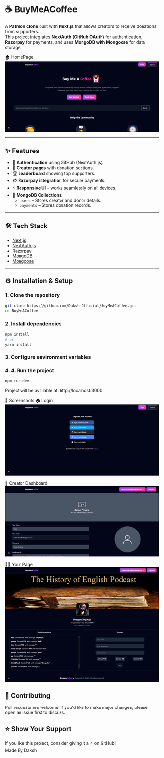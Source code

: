 # ☕ BuyMeACoffee

A **Patreon clone** built with **Next.js** that allows creators to receive donations from supporters.  
This project integrates **NextAuth (GitHub OAuth)** for authentication, **Razorpay** for payments, and uses **MongoDB with Mongoose** for data storage.  

🏠 HomePage
![Home Page](screenshots/home.png)

---

## ✨ Features
- 🔐 **Authentication** using GitHub (NextAuth.js).
- 👤 **Creator pages** with donation sections.
- 🏆 **Leaderboard** showing top supporters.
- 💳 **Razorpay integration** for secure payments.
- ⚡ **Responsive UI** – works seamlessly on all devices.
- 📂 **MongoDB Collections:**
  - `users` – Stores creator and donor details.
  - `payments` – Stores donation records.

---

## 🛠️ Tech Stack
- [Next.js](https://nextjs.org/)  
- [NextAuth.js](https://next-auth.js.org/)  
- [Razorpay](https://razorpay.com/)  
- [MongoDB](https://www.mongodb.com/)  
- [Mongoose](https://mongoosejs.com/)  

---

## ⚙️ Installation & Setup

### 1. Clone the repository
```bash
git clone https://github.com/Daksh-Official/BuyMeACoffee.git
cd BuyMeACoffee
```
### 2. Install dependencies
```bash
npm install
# or
yarn install
```
### 3. Configure environment variables

### 4. 4. Run the project
```bash
npm run dev
```
Project will be available at: http://localhost:3000

📸 Screenshots
🏠 Login
![Login Page](screenshots/login.png)

👤 Creator Dashboard
![Creator Dashboard](screenshots/dashboard.png)

🙎🏻 Your Page
![YourPage](screenshots/yourpage.png)

## 🤝 Contributing

Pull requests are welcome! If you'd like to make major changes, please open an issue first to discuss.

## ⭐ Show Your Support

If you like this project, consider giving it a ⭐ on GitHub!<br>
Made By Daksh
